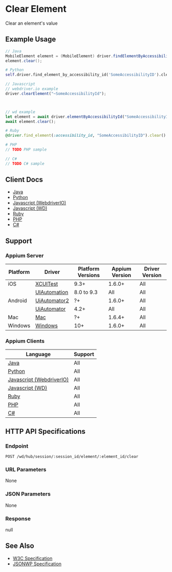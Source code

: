 # Clear Element

Clear an element's value
## Example Usage

```java
// Java
MobileElement element = (MobileElement) driver.findElementByAccessibilityId("SomeAccessibilityID");
element.clear();

```

```python
# Python
self.driver.find_element_by_accessibility_id('SomeAccessibilityID').clear()

```

```javascript
// Javascript
// webdriver.io example
driver.clearElement("~SomeAccessibilityId");



// wd example
let element = await driver.elementByAccessibilityId("SomeAccessibilityID");
await element.clear();

```

```ruby
# Ruby
@driver.find_element(:accessibility_id, "SomeAccessibilityID").clear()

```

```php
# PHP
// TODO PHP sample

```

```csharp
// C#
// TODO C# sample

```



## Client Docs

 * [Java](https://seleniumhq.github.io/selenium/docs/api/java/org/openqa/selenium/WebElement.html#clear--) 
 * [Python](http://selenium-python.readthedocs.io/api.html#selenium.webdriver.remote.webelement.WebElement.clear) 
 * [Javascript (WebdriverIO)](http://webdriver.io/api/action/clearElement.html) 
 * [Javascript (WD)](https://github.com/admc/wd/blob/master/lib/commands.js#L1780) 
 * [Ruby](http://www.rubydoc.info/gems/selenium-webdriver/Selenium/WebDriver/Element:clear) 
 * [PHP](https://github.com/appium/php-client/) 
 * [C#](https://github.com/appium/appium-dotnet-driver/) 

## Support

### Appium Server

|Platform|Driver|Platform Versions|Appium Version|Driver Version|
|--------|----------------|------|--------------|--------------|
| iOS | [XCUITest](/docs/en/drivers/ios-xcuitest.md) | 9.3+ | 1.6.0+ | All |
|  | [UIAutomation](/docs/en/drivers/ios-uiautomation.md) | 8.0 to 9.3 | All | All |
| Android | [UiAutomator2](/docs/en/drivers/android-uiautomator2.md) | ?+ | 1.6.0+ | All |
|  | [UiAutomator](/docs/en/drivers/android-uiautomator.md) | 4.2+ | All | All |
| Mac | [Mac](/docs/en/drivers/mac.md) | ?+ | 1.6.4+ | All |
| Windows | [Windows](/docs/en/drivers/windows.md) | 10+ | 1.6.0+ | All |

### Appium Clients 

|Language|Support|
|--------|-------|
|[Java](https://github.com/appium/java-client/releases/latest)| All |
|[Python](https://github.com/appium/python-client/releases/latest)| All |
|[Javascript (WebdriverIO)](http://webdriver.io/index.html)| All |
|[Javascript (WD)](https://github.com/admc/wd/releases/latest)| All |
|[Ruby](https://github.com/appium/ruby_lib/releases/latest)| All |
|[PHP](https://github.com/appium/php-client/releases/latest)| All |
|[C#](https://github.com/appium/appium-dotnet-driver/releases/latest)| All |

## HTTP API Specifications

### Endpoint

`POST /wd/hub/session/:session_id/element/:element_id/clear`

### URL Parameters

None

### JSON Parameters

None

### Response

null

## See Also

* [W3C Specification](https://www.w3.org/TR/webdriver/#dfn-get-element-tag-name)
* [JSONWP Specification](https://github.com/SeleniumHQ/selenium/wiki/JsonWireProtocol#sessionsessionidelementidclear)
